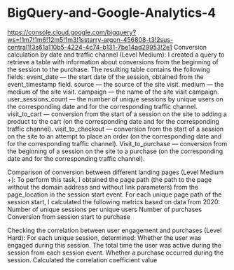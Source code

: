 # BigQuery-and-Google-Analytics-4
https://console.cloud.google.com/bigquery?ws=!1m7!1m6!12m5!1m3!1sstarry-argon-456808-t3!2sus-central1!3s61a110b5-4224-4c74-b131-7be14ad29953!2e1
Conversion calculation by date and traffic channel (Level Medium):
I created a query to retrieve a table with information about conversions from the beginning of the session to the purchase. The resulting table contains the following fields:
event_date — the start date of the session, obtained from the event_timestamp field.
source — the source of the site visit.
medium — the medium of the site visit.
campaign — the name of the site visit campaign.
user_sessions_count — the number of unique sessions by unique users on the corresponding date and for the corresponding traffic channel.
visit_to_cart — conversion from the start of a session on the site to adding a product to the cart (on the corresponding date and for the corresponding traffic channel).
visit_to_checkout — conversion from the start of a session on the site to an attempt to place an order (on the corresponding date and for the corresponding traffic channel).
Visit_to_purchase — conversion from the beginning of a session on the site to a purchase (on the corresponding date and for the corresponding traffic channel).

Comparison of conversion between different landing pages (Level Medium +):
To perform this task, I obtained the page path (the path to the page without the domain address and without link parameters) from the page_location in the session start event.
For each unique page path of the session start, I calculated the following metrics based on data from 2020:
Number of unique sessions per unique users
Number of purchases
Conversion from session start to purchase

Checking the correlation between user engagement and purchases (Level Hard):
For each unique session, determined:
Whether the user was engaged during this session.
The total time the user was active during the session from each session event.
Whether a purchase occurred during the session.
Calculated the correlation coefficient value
